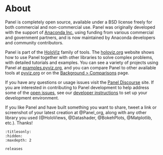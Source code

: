 # About

Panel is completely open source, available under a BSD license freely for both commercial and non-commercial use. Panel was originally developed with the support of [Anaconda Inc.](https://anaconda.com) using funding from various commercial and government partners, and is now maintained by Anaconda developers and community contributors.

Panel is part of the [HoloViz](https://holoviz.org) family of tools. The [holoviz.org](https://holoviz.org) website shows how to use Panel together with other libraries to solve complex problems, with detailed tutorials and examples. You can see a variety of projects using Panel at [examples.pyviz.org](https://examples.pyviz.org), and you can compare Panel to other available tools at [pyviz.org](https://pyviz.org) or on the [Background > Comparisons](../background/compare/comparisons.md) page.

If you have any questions or usage issues visit the [Panel Discourse](https://discourse.holoviz.org/c/panel/) site. If you are interested in contributing to Panel development to help address some of the [open issues](https://github.com/holoviz/panel/issues), see our [developer instructions](https://pyviz-dev.github.io/panel/developer_guide/index.html) to set up your development environment.

If you like Panel and have built something you want to share, tweet a link or screenshot of your latest creation at @Panel_org, along with any other library you used (@HoloViews, @Datashader, @BokehPlots, @Matplotlib, etc.). Thanks!


```{toctree}
:titlesonly:
:hidden:
:maxdepth: 2

releases
```
